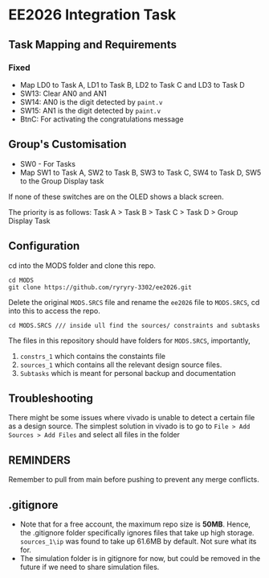 # EE2026 Integration Task

## Task Mapping and Requirements

### Fixed
- Map LD0 to Task A, LD1 to Task B, LD2 to Task C and LD3 to Task D
- SW13: Clear AN0 and AN1
- SW14: AN0 is the digit detected by `paint.v`
- SW15: AN1 is the digit detected by `paint.v`
- BtnC: For activating the congratulations message

## Group's Customisation
- SW0 - For Tasks
- Map SW1 to Task A, SW2 to Task B, SW3 to Task C, SW4 to Task D, SW5 to the Group Display task

If none of these switches are on the OLED shows a black screen.

The priority is as follows: Task A > Task B > Task C > Task D > Group Display Task



## Configuration

cd into the MODS folder and clone this repo.
```
cd MODS
git clone https://github.com/ryryry-3302/ee2026.git
```
Delete the original `MODS.SRCS` file and rename the `ee2026` file to `MODS.SRCS`, cd into this to access the repo.
```
cd MODS.SRCS /// inside ull find the sources/ constraints and subtasks
```
The files in this repository should have folders for `MODS.SRCS`, importantly, 
1. `constrs_1` which contains the constaints file
2. `sources_1` which contains all the relevant design source files.
3. `Subtasks` which is meant for personal backup and documentation

## Troubleshooting
There might be some issues where vivado is unable to detect a certain file as a design source. The simplest solution in vivado is to go to `File > Add Sources > Add Files` and select all files in the folder

## REMINDERS
Remember to pull from main before pushing to prevent any merge conflicts.



## .gitignore
- Note that for a free account, the maximum repo size is **50MB**. Hence, the .gitignore folder specifically ignores files that take up high storage. `sources_1\ip` was found to take up 61.6MB by default. Not sure what its for. 
- The simulation folder is in gitignore for now, but could be removed in the future if we need to share simulation files.


